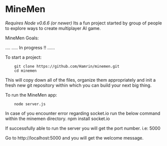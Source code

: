 MineMen
==========================
*Requires Node v0.6.6 (or newer)*
Its a fun project started by group of people to explore ways to create multiplayer AI game.

MineMen Goals:

....
..... In progress !!
......

To start a project:
		
		git clone https://github.com/Hamrin/minemen.git
		cd minemen

This will copy down all of the files, organize them appropriately and init a fresh new git repository within which you can build your next big thing.


To run the MineMen app:

		node server.js

In case of you encounter error regarding socket.io run the below command within the minemen directory.
        npm install socket.io

If successfully able to run the server you will get the port number. i.e: 5000

Go to http://localhost:5000 and you will get the welcome message.
